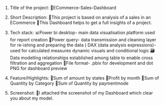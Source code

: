 1) Title of the project:
💠ECommerce-Sales-Dashboard

2) Short Description:
   💠This project is based on analysis of a sales in an ECommerce
   💠This Dashboard helps to get a full insights of a project.

3) Tech stack:
 📊Power bi desktop- main data visualisation platform used for report creation 
 📂Power query- data transmission and cleaning layer for re-ishing and preparing the data ) DAX (data analysis expressions)- used for calculated measures dynamic visuals and conditional logic 
 🗃️Data modelling relationships established among table to enable cross filtration and aggregation 
 📁File format- .pbix for development and dot PNG for dashboard preview

4) Feature/Highlights:
   💠Sum of amount by states
   💠Profit by month
   💠Sum of Quantity by Category
   💠Sum of Quantity by paymentmode

5) Screenshot:
   💠I attached the screenshot of my Dashboard which clear you about my model.
   

   
